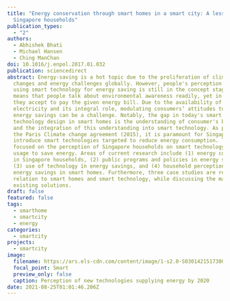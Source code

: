 ```yaml
---
title: "Energy conservation through smart homes in a smart city: A lesson for
  Singapore households"
publication_types:
  - "2"
authors:
  - Abhishek Bhati
  - Michael Hansen
  - Ching ManChan
doi: 10.1016/j.enpol.2017.01.032
publication: sciencedirect
abstract: Energy-saving is a hot topic due to the proliferation of climate
  changes and energy challenges globally. However, people's perception about
  using smart technology for energy saving is still in the concept stage. This
  means that people talk about environmental awareness readily, yet in reality,
  they accept to pay the given energy bill. Due to the availability of
  electricity and its integral role, modulating consumers’ attitudes towards
  energy savings can be a challenge. Notably, the gap in today's smart
  technology design in smart homes is the understanding of consumer's behavior
  and the integration of this understanding into smart technology. As part of
  the Paris Climate change agreement (2015), it is paramount for Singapore to
  introduce smart technologies targeted to reduce energy consumption. This paper
  focused on the perception of Singapore households on smart technology and its
  usage to save energy. Areas of current research include (1) energy consumption
  in Singapore households, (2) public programs and policies in energy savings,
  (3) use of technology in energy savings, and (4) household perception of
  energy savings in smart homes. Furthermore, three case studies are reviewed in
  relation to smart homes and smart technology, while discussing the maturity of
  existing solutions.
draft: false
featured: false
tags:
  - smarthome
  - smartcity
  - energy
categories:
  - smartcity
projects:
  - smartcity
image:
  filename: https://ars.els-cdn.com/content/image/1-s2.0-S0301421517300393-gr6.jpg
  focal_point: Smart
  preview_only: false
  caption: Perception of new technologies supplying energy by 2020
date: 2021-08-25T01:01:46.206Z
---
```

